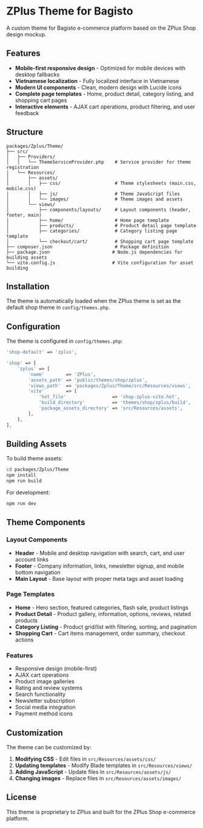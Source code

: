# ZPlus Theme for Bagisto

A custom theme for Bagisto e-commerce platform based on the ZPlus Shop design mockup.

## Features

- **Mobile-first responsive design** - Optimized for mobile devices with desktop fallbacks
- **Vietnamese localization** - Fully localized interface in Vietnamese
- **Modern UI components** - Clean, modern design with Lucide icons
- **Complete page templates** - Home, product detail, category listing, and shopping cart pages
- **Interactive elements** - AJAX cart operations, product filtering, and user feedback

## Structure

```
packages/Zplus/Theme/
├── src/
│   ├── Providers/
│   │   └── ThemeServiceProvider.php    # Service provider for theme registration
│   └── Resources/
│       ├── assets/
│       │   ├── css/                    # Theme stylesheets (main.css, mobile.css)
│       │   ├── js/                     # Theme JavaScript files
│       │   └── images/                 # Theme images and assets
│       └── views/
│           ├── components/layouts/     # Layout components (header, footer, main)
│           ├── home/                   # Home page template
│           ├── products/               # Product detail page template
│           ├── categories/             # Category listing page template
│           └── checkout/cart/          # Shopping cart page template
├── composer.json                       # Package definition
├── package.json                       # Node.js dependencies for building assets
└── vite.config.js                     # Vite configuration for asset building
```

## Installation

The theme is automatically loaded when the ZPlus theme is set as the default shop theme in `config/themes.php`.

## Configuration

The theme is configured in `config/themes.php`:

```php
'shop-default' => 'zplus',

'shop' => [
    'zplus' => [
        'name'        => 'ZPlus',
        'assets_path' => 'public/themes/shop/zplus',
        'views_path'  => 'packages/Zplus/Theme/src/Resources/views',
        'vite'        => [
            'hot_file'                 => 'shop-zplus-vite.hot',
            'build_directory'          => 'themes/shop/zplus/build',
            'package_assets_directory' => 'src/Resources/assets',
        ],
    ],
],
```

## Building Assets

To build theme assets:

```bash
cd packages/Zplus/Theme
npm install
npm run build
```

For development:

```bash
npm run dev
```

## Theme Components

### Layout Components
- **Header** - Mobile and desktop navigation with search, cart, and user account links
- **Footer** - Company information, links, newsletter signup, and mobile bottom navigation
- **Main Layout** - Base layout with proper meta tags and asset loading

### Page Templates
- **Home** - Hero section, featured categories, flash sale, product listings
- **Product Detail** - Product gallery, information, options, reviews, related products
- **Category Listing** - Product grid/list with filtering, sorting, and pagination
- **Shopping Cart** - Cart items management, order summary, checkout actions

### Features
- Responsive design (mobile-first)
- AJAX cart operations
- Product image galleries
- Rating and review systems
- Search functionality
- Newsletter subscription
- Social media integration
- Payment method icons

## Customization

The theme can be customized by:

1. **Modifying CSS** - Edit files in `src/Resources/assets/css/`
2. **Updating templates** - Modify Blade templates in `src/Resources/views/`
3. **Adding JavaScript** - Update files in `src/Resources/assets/js/`
4. **Changing images** - Replace files in `src/Resources/assets/images/`

## License

This theme is proprietary to ZPlus and built for the ZPlus Shop e-commerce platform.